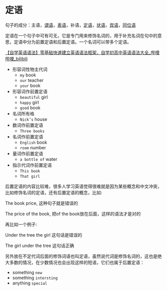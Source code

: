 # 定语

句子的成分：主语，[谓语](%E8%B0%93%E8%AF%AD%203e6c5f926f3548be9481614de857864b.md)，[表语](%E8%A1%A8%E8%AF%AD%208463bb9ea3c945eaad4c1f11f4e0c604.md)，补语，[定语](%E5%AE%9A%E8%AF%AD%200f0471127f8f42f58f95fdf9a0d5ad52.md)，[状语](%E7%8A%B6%E8%AF%AD%20669823616fd84ad69448959f3d0e82e5.md)，[宾语](%E5%AE%BE%E8%AF%AD%200edf5a87765340dbb4b8cbe174e657ac.md)，[同位语](%E5%90%8C%E4%BD%8D%E8%AF%AD%20f234fd5fe85a45de9137de83eda226f6.md)

定语在一个句子中可有可无，它是专门用来修饰名词的，用于补充名词在句中的意思，定语中分为前置定语和后置定语。一个名词可以带多个定语。

[【自学英语语法】零基础快速建立英语语法框架，自学初高中英语语法大全_哔哩哔哩_bilibili](https://www.bilibili.com/video/BV1Ub411c7mw?p=8)

- 形容词性物主代词
    - `my` book
    - `our` teacher
    - `your` book
- 形容词作前置定语
    - `beautiful` girl
    - `happy` girl
    - `good` book
- 名词所有格
    - `Nick’s` house
- 数词作前置定语
    - `Three books`
- 名词作前置定语
    - `English` book
    - `room` number
- 量词作前置定语
    - `a bottle of` water
- 指示代词作前置定语
    - `This book`
    - `That girl`

后置定语的内容比较难，很多人学习英语觉得很难就是因为某些概念和中文冲突，比如修饰名词的定语，还有后置定语的概念，比如:

The book price, 这种句子就是错误的

The price of the book,  把of the book放在后面，这样的语法才是对的

再比如一个例子:

Under the tree the girl 这句话是错误的

The girl under the tree 这句话正确

另外放在不定代词后面的修饰词语也叫定语，虽然说代词是修饰名词的，这也是绝大多数的情况，在少数情况也会出现这样的短语，它们也属于后置定语：

- something `new`
- something `intersting`
- anything `special`